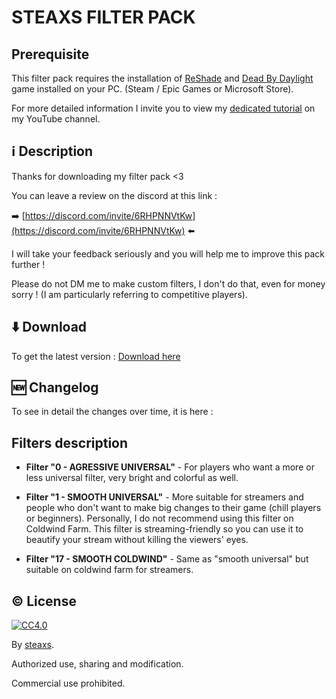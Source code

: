 # STEAXS FILTER PACK

## Prerequisite

This filter pack requires the installation of [ReShade](https://reshade.me/) and [Dead By Daylight](https://deadbydaylight.com/) game installed on your PC. (Steam / Epic Games or Microsoft Store).

For more detailed information I invite you to view my [dedicated tutorial](https://www.youtube.com/watch?v=Shuz3S4JD5E) on my YouTube channel.

## ℹ️ Description

Thanks for downloading my filter pack <3

You can leave a review on the discord at this link :

➡️ [https://discord.com/invite/6RHPNNVtKw](https://discord.com/invite/6RHPNNVtKw) ⬅️

I will take your feedback seriously and you will help me to improve this pack further !

Please do not DM me to make custom filters, I don't do that, even for money sorry ! (I am particularly referring to competitive players).

## ⬇️ Download

To get the latest version : [Download here](https://github.com/steaxss/STEAXS-FILTER-PACK/releases)


## 🆕 Changelog

To see in detail the changes over time, it is here :


## Filters description

- **Filter "0 - AGRESSIVE UNIVERSAL"** - For players who want a more or less universal filter, very bright and colorful as well.

- **Filter "1 - SMOOTH UNIVERSAL"** - More suitable for streamers and people who don't want to make big changes to their game (chill players or beginners).
Personally, I do not recommend using this filter on Coldwind Farm.
This filter is streaming-friendly so you can use it to beautify your stream without killing the viewers' eyes.

- **Filter "17 - SMOOTH COLDWIND"** - Same as "smooth universal" but suitable on coldwind farm for streamers.

## ©️ License

[![CC4.0](https://i.creativecommons.org/l/by-nc/4.0/88x31.png)](https://creativecommons.org/licenses/by/4.0/)

By [steaxs](https://github.com/steaxss).

Authorized use, sharing and modification.

Commercial use prohibited.
